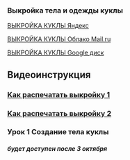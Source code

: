 ### Выкройка тела и одежды куклы
 
 [ВЫКРОЙКА КУКЛЫ Яндекс](https://yadi.sk/d/0OMxmv8JxOMUQA)
 
 [ВЫКРОЙКА КУКЛЫ Облако Mail.ru](https://cloud.mail.ru/public/2CHK/4GRXeyvLG)
 
 [ВЫКРОЙКА КУКЛЫ Google диск](https://drive.google.com/file/d/1C8IMdlms3mbIGPbxlmFS5ULkajvtfETZ/view?usp=sharing)
 
## Видеоинструкция
### [Kак распечатать выкройку 1](https://youtu.be/-pD-CA23ALA)
### [Kак распечатать выкройку 2](https://youtu.be/-pD-CA23ALA)
 
 

### Урок 1 Создание тела куклы
##### будет доступен после 3 октября

 
